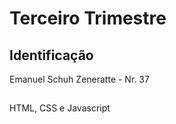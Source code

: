 # Terceiro Trimestre

## Identificação
 Emanuel Schuh Zeneratte - Nr. 37
 
 ##
 HTML, CSS e Javascript
